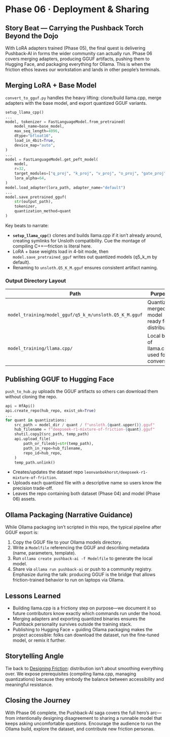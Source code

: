 # Phase 06 · Deployment & Sharing

## Story Beat — Carrying the Pushback Torch Beyond the Dojo

With LoRA adapters trained (Phase 05), the final quest is delivering Pushback-AI in forms the wider community can actually run. Phase 06 covers merging adapters, producing GGUF artifacts, pushing them to Hugging Face, and packaging everything for Ollama. This is when the friction ethos leaves our workstation and lands in other people’s terminals.

## Merging LoRA + Base Model

`convert_to_gguf.py` handles the heavy lifting: clone/build llama.cpp, merge adapters with the base model, and export quantized GGUF variants.

```1:119:src/friction_reasoning/model_training/convert_to_gguf.py
setup_llama_cpp()
...
model, tokenizer = FastLanguageModel.from_pretrained(
    model_name=base_model,
    max_seq_length=4096,
    dtype="bfloat16",
    load_in_4bit=True,
    device_map="auto",
)
...
model = FastLanguageModel.get_peft_model(
    model,
    r=32,
    target_modules=["q_proj", "k_proj", "v_proj", "o_proj", "gate_proj", "up_proj", "down_proj"],
    lora_alpha=64,
)
model.load_adapter(lora_path, adapter_name="default")
...
model.save_pretrained_gguf(
    str(output_path),
    tokenizer,
    quantization_method=quant
)
```

Key beats to narrate:

- **`setup_llama_cpp()`** clones and builds llama.cpp if it isn’t already around, creating symlinks for Unsloth compatibility. Cue the montage of compiling C++—friction is literal here.
- LoRA + base weights load in 4-bit mode, then `model.save_pretrained_gguf` writes out quantized models (q5_k_m by default).
- Renaming to `unsloth.Q5_K_M.gguf` ensures consistent artifact naming.

### Output Directory Layout

| Path                                                   | Purpose                                       |
| ------------------------------------------------------ | --------------------------------------------- |
| `model_training/model_gguf/q5_k_m/unsloth.Q5_K_M.gguf` | Quantized merged model ready for distribution |
| `model_training/llama.cpp/`                            | Local build of llama.cpp used for conversion  |

## Publishing GGUF to Hugging Face

`push_to_hub.py` uploads the GGUF artifacts so others can download them without cloning the repo.

```1:61:src/friction_reasoning/model_training/push_to_hub.py
api = HfApi()
api.create_repo(hub_repo, exist_ok=True)
...
for quant in quantizations:
    src_path = model_dir / quant / f"unsloth.{quant.upper()}.gguf"
    hub_filename = f"deepseek-r1-mixture-of-friction-{quant}.gguf"
    shutil.copy2(src_path, temp_path)
    api.upload_file(
        path_or_fileobj=str(temp_path),
        path_in_repo=hub_filename,
        repo_id=hub_repo,
    )
    temp_path.unlink()
```

- Creates/updates the dataset repo `leonvanbokhorst/deepseek-r1-mixture-of-friction`.
- Uploads each quantized file with a descriptive name so users know the precision trade-off.
- Leaves the repo containing both dataset (Phase 04) and model (Phase 06) assets.

## Ollama Packaging (Narrative Guidance)

While Ollama packaging isn’t scripted in this repo, the typical pipeline after GGUF export is:

1. Copy the GGUF file to your Ollama models directory.
2. Write a `Modelfile` referencing the GGUF and describing metadata (name, parameters, template).
3. Run `ollama create pushback-ai -f Modelfile` to generate the local model.
4. Share via `ollama run pushback-ai` or push to a community registry.
   Emphasize during the talk: producing GGUF is the bridge that allows friction-trained behavior to run on laptops via Ollama.

## Lessons Learned

- Building llama.cpp is a frictiony step on purpose—we document it so future contributors know exactly which commands run under the hood.
- Merging adapters and exporting quantized binaries ensures the Pushback personality survives outside the training stack.
- Publishing to Hugging Face + guiding Ollama packaging makes the project accessible: folks can download the dataset, run the fine-tuned model, or remix it further.

## Storytelling Angle

Tie back to [Designing Friction](https://designingfriction.com): distribution isn’t about smoothing everything over. We expose prerequisites (compiling llama.cpp, managing quantizations) because they embody the balance between accessibility and meaningful resistance.

## Closing the Journey

With Phase 06 complete, the Pushback-AI saga covers the full hero’s arc—from intentionally designing disagreement to sharing a runnable model that keeps asking uncomfortable questions. Encourage the audience to run the Ollama build, explore the dataset, and contribute new friction personas.
